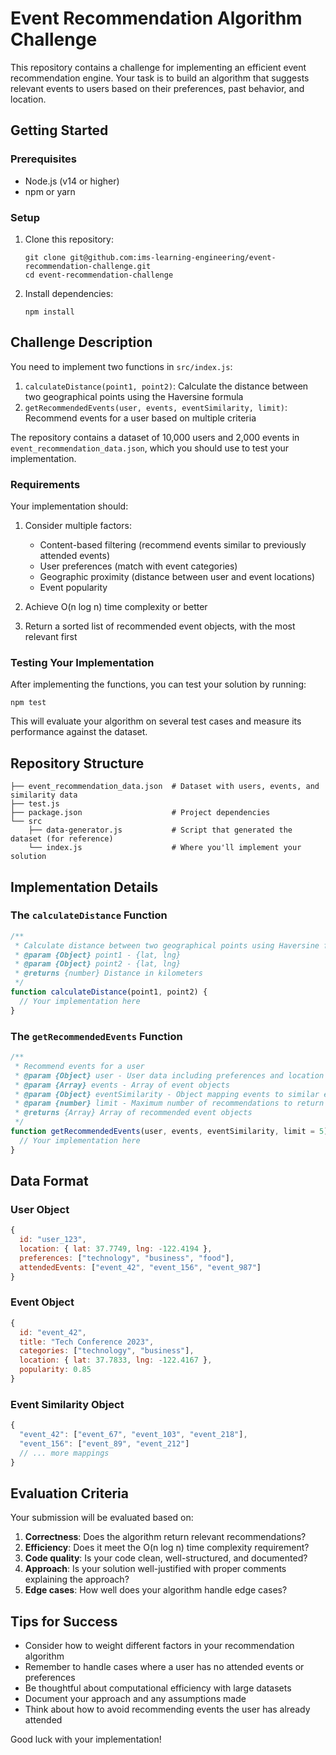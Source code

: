 # Event Recommendation Algorithm Challenge

This repository contains a challenge for implementing an efficient event recommendation engine. Your task is to build an algorithm that suggests relevant events to users based on their preferences, past behavior, and location.

## Getting Started

### Prerequisites

- Node.js (v14 or higher)
- npm or yarn

### Setup

1. Clone this repository:
   ```
   git clone git@github.com:ims-learning-engineering/event-recommendation-challenge.git
   cd event-recommendation-challenge
   ```

2. Install dependencies:
   ```
   npm install
   ```

## Challenge Description

You need to implement two functions in `src/index.js`:

1. `calculateDistance(point1, point2)`: Calculate the distance between two geographical points using the Haversine formula
2. `getRecommendedEvents(user, events, eventSimilarity, limit)`: Recommend events for a user based on multiple criteria

The repository contains a dataset of 10,000 users and 2,000 events in `event_recommendation_data.json`, which you should use to test your implementation.

### Requirements

Your implementation should:

1. Consider multiple factors:
   - Content-based filtering (recommend events similar to previously attended events)
   - User preferences (match with event categories)
   - Geographic proximity (distance between user and event locations)
   - Event popularity

2. Achieve O(n log n) time complexity or better

3. Return a sorted list of recommended event objects, with the most relevant first

### Testing Your Implementation

After implementing the functions, you can test your solution by running:

```
npm test
```

This will evaluate your algorithm on several test cases and measure its performance against the dataset.

## Repository Structure

```
├── event_recommendation_data.json  # Dataset with users, events, and similarity data
├── test.js                         
├── package.json                    # Project dependencies
└── src
    ├── data-generator.js           # Script that generated the dataset (for reference)
    └── index.js                    # Where you'll implement your solution
```

## Implementation Details

### The `calculateDistance` Function

```javascript
/**
 * Calculate distance between two geographical points using Haversine formula
 * @param {Object} point1 - {lat, lng}
 * @param {Object} point2 - {lat, lng}
 * @returns {number} Distance in kilometers
 */
function calculateDistance(point1, point2) {
  // Your implementation here
}
```

### The `getRecommendedEvents` Function

```javascript
/**
 * Recommend events for a user
 * @param {Object} user - User data including preferences and location
 * @param {Array} events - Array of event objects
 * @param {Object} eventSimilarity - Object mapping events to similar events
 * @param {number} limit - Maximum number of recommendations to return
 * @returns {Array} Array of recommended event objects
 */
function getRecommendedEvents(user, events, eventSimilarity, limit = 5) {
  // Your implementation here
}
```

## Data Format

### User Object

```javascript
{
  id: "user_123",
  location: { lat: 37.7749, lng: -122.4194 },
  preferences: ["technology", "business", "food"],
  attendedEvents: ["event_42", "event_156", "event_987"]
}
```

### Event Object

```javascript
{
  id: "event_42",
  title: "Tech Conference 2023",
  categories: ["technology", "business"],
  location: { lat: 37.7833, lng: -122.4167 },
  popularity: 0.85
}
```

### Event Similarity Object

```javascript
{
  "event_42": ["event_67", "event_103", "event_218"],
  "event_156": ["event_89", "event_212"]
  // ... more mappings
}
```

## Evaluation Criteria

Your submission will be evaluated based on:

1. **Correctness**: Does the algorithm return relevant recommendations?
2. **Efficiency**: Does it meet the O(n log n) time complexity requirement?
3. **Code quality**: Is your code clean, well-structured, and documented?
4. **Approach**: Is your solution well-justified with proper comments explaining the approach?
5. **Edge cases**: How well does your algorithm handle edge cases?

## Tips for Success

- Consider how to weight different factors in your recommendation algorithm
- Remember to handle cases where a user has no attended events or preferences
- Be thoughtful about computational efficiency with large datasets
- Document your approach and any assumptions made
- Think about how to avoid recommending events the user has already attended

Good luck with your implementation!